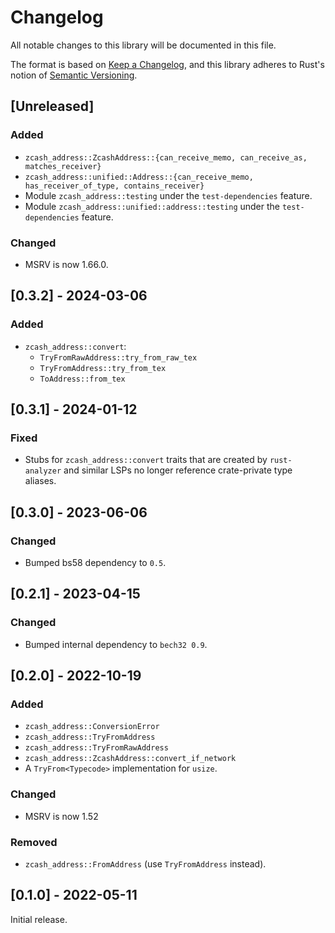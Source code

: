 # Changelog
All notable changes to this library will be documented in this file.

The format is based on [Keep a Changelog](https://keepachangelog.com/en/1.0.0/),
and this library adheres to Rust's notion of
[Semantic Versioning](https://semver.org/spec/v2.0.0.html).

## [Unreleased]
### Added
- `zcash_address::ZcashAddress::{can_receive_memo, can_receive_as, matches_receiver}`
- `zcash_address::unified::Address::{can_receive_memo, has_receiver_of_type, contains_receiver}`
- Module `zcash_address::testing` under the `test-dependencies` feature.
- Module `zcash_address::unified::address::testing` under the 
  `test-dependencies` feature.

### Changed
- MSRV is now 1.66.0.

## [0.3.2] - 2024-03-06
### Added
- `zcash_address::convert`:
  - `TryFromRawAddress::try_from_raw_tex`
  - `TryFromAddress::try_from_tex`
  - `ToAddress::from_tex`

## [0.3.1] - 2024-01-12
### Fixed
- Stubs for `zcash_address::convert` traits that are created by `rust-analyzer`
  and similar LSPs no longer reference crate-private type aliases.

## [0.3.0] - 2023-06-06
### Changed
- Bumped bs58 dependency to `0.5`.

## [0.2.1] - 2023-04-15
### Changed
- Bumped internal dependency to `bech32 0.9`.

## [0.2.0] - 2022-10-19
### Added
- `zcash_address::ConversionError`
- `zcash_address::TryFromAddress`
- `zcash_address::TryFromRawAddress`
- `zcash_address::ZcashAddress::convert_if_network`
- A `TryFrom<Typecode>` implementation for `usize`.

### Changed
- MSRV is now 1.52

### Removed
- `zcash_address::FromAddress` (use `TryFromAddress` instead).

## [0.1.0] - 2022-05-11
Initial release.
